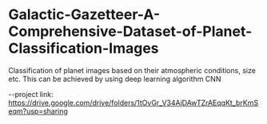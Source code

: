# Galactic-Gazetteer-A-Comprehensive-Dataset-of-Planet-Classification-Images
Classification of planet images based on their atmospheric conditions, size etc. This can be achieved by using deep learning algorithm CNN

--project link: https://drive.google.com/drive/folders/1tOvGr_V34AjDAwTZrAEqqKt_brKmSeqm?usp=sharing
